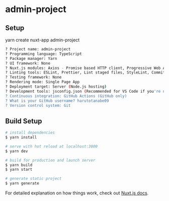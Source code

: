 # admin-project

## Setup

yarn create nuxt-app admin-project
 
```bash
? Project name: admin-project
? Programming language: TypeScript
? Package manager: Yarn
? UI framework: None
? Nuxt.js modules: Axios - Promise based HTTP client, Progressive Web App (PWA)
? Linting tools: ESLint, Prettier, Lint staged files, StyleLint, Commitlint
? Testing framework: None
? Rendering mode: Single Page App
? Deployment target: Server (Node.js hosting)
? Development tools: jsconfig.json (Recommended for VS Code if you're not using typescript), Semantic Pull Requests, Dependabot (For auto-updating dependencies, GitHub only)
? Continuous integration: GitHub Actions (GitHub only)
? What is your GitHub username? harutotanabe09
? Version control system: Git
```

## Build Setup

```bash
# install dependencies
$ yarn install

# serve with hot reload at localhost:3000
$ yarn dev

# build for production and launch server
$ yarn build
$ yarn start

# generate static project
$ yarn generate
```

For detailed explanation on how things work, check out [Nuxt.js docs](https://nuxtjs.org).
